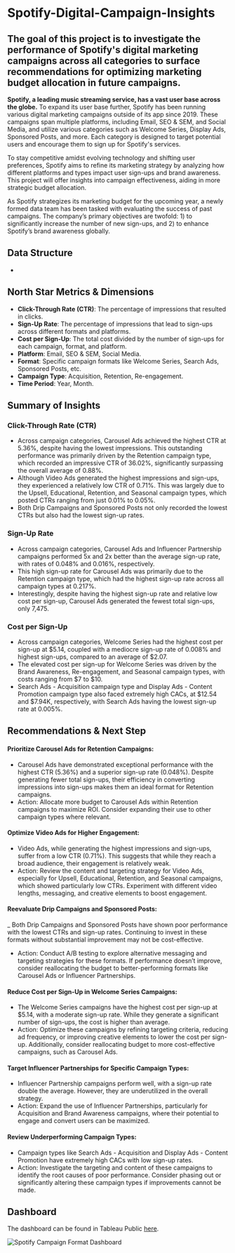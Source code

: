 # Spotify-Digital-Campaign-Insights


## The goal of this project is to investigate the performance of Spotify's digital marketing campaigns across all categories to surface recommendations for optimizing marketing budget allocation in future campaigns.

**Spotify, a leading music streaming service, has a vast user base across the globe.** To expand its user base further, Spotify has been running various digital marketing campaigns outside of its app since 2019. These campaigns span multiple platforms, including Email, SEO & SEM, and Social Media, and utilize various categories such as Welcome Series, Display Ads, Sponsored Posts, and more. Each category is designed to target potential users and encourage them to sign up for Spotify's services.

To stay competitive amidst evolving technology and shifting user preferences, Spotify aims to refine its marketing strategy by analyzing how different platforms and types impact user sign-ups and brand awareness. This project will offer insights into campaign effectiveness, aiding in more strategic budget allocation.

As Spotify strategizes its marketing budget for the upcoming year, a newly formed data team has been tasked with evaluating the success of past campaigns. The company’s primary objectives are twofold: 1) to significantly increase the number of new sign-ups, and 2) to enhance Spotify’s brand awareness globally.


## Data Structure

- 



## North Star Metrics & Dimensions
- **Click-Through Rate (CTR)**: The percentage of impressions that resulted in clicks.
- **Sign-Up Rate**: The percentage of impressions that lead to sign-ups across different formats and platforms.
- **Cost per Sign-Up**: The total cost divided by the number of sign-ups for each campaign, format, and platform.
- **Platform**: Email, SEO & SEM, Social Media.
- **Format**: Specific campaign formats like Welcome Series, Search Ads, Sponsored Posts, etc.
- **Campaign Type**: Acquisition, Retention, Re-engagement.
- **Time Period**: Year, Month.



## Summary of Insights


### Click-Through Rate (CTR)
- Across campaign categories, Carousel Ads achieved the highest CTR at 5.36%, despite having the lowest impressions. This outstanding performance was primarily driven by the Retention campaign type, which recorded an impressive CTR of 36.02%, significantly surpassing the overall average of 0.88%.
- Although Video Ads generated the highest impressions and sign-ups, they experienced a relatively low CTR of 0.71%. This was largely due to the Upsell, Educational, Retention, and Seasonal campaign types, which posted CTRs ranging from just 0.01% to 0.05%.
- Both Drip Campaigns and Sponsored Posts not only recorded the lowest CTRs but also had the lowest sign-up rates.

### Sign-Up Rate
- Across campaign categories, Carousel Ads and Influencer Partnership campaigns performed 5x and 2x better than the average sign-up rate, with rates of 0.048% and 0.016%, respectively.
- This high sign-up rate for Carousel Ads was primarily due to the Retention campaign type, which had the highest sign-up rate across all campaign types at 0.217%.
- Interestingly, despite having the highest sign-up rate and relative low cost per sign-up, Carousel Ads generated the fewest total sign-ups, only 7,475.

### Cost per Sign-Up
- Across campaign categories, Welcome Series had the highest cost per sign-up at $5.14, coupled with a mediocre sign-up rate of 0.008% and highest sign-ups, compared to an average of $2.07.
- The elevated cost per sign-up for Welcome Series was driven by the Brand Awareness, Re-engagement, and Seasonal campaign types, with costs ranging from $7 to $10.
- Search Ads - Acquisition campaign type and Display Ads - Content Promotion campaign type also faced extremely high CACs, at $12.54 and $7.94K, respectively, with Search Ads having the lowest sign-up rate at 0.005%.
 


## Recommendations & Next Step

#### Prioritize Carousel Ads for Retention Campaigns:

- Carousel Ads have demonstrated exceptional performance with the highest CTR (5.36%) and a superior sign-up rate (0.048%). Despite generating fewer total sign-ups, their efficiency in converting impressions into sign-ups makes them an ideal format for Retention campaigns.
- Action: Allocate more budget to Carousel Ads within Retention campaigns to maximize ROI. Consider expanding their use to other campaign types where relevant.

#### Optimize Video Ads for Higher Engagement:

- Video Ads, while generating the highest impressions and sign-ups, suffer from a low CTR (0.71%). This suggests that while they reach a broad audience, their engagement is relatively weak.
- Action: Review the content and targeting strategy for Video Ads, especially for Upsell, Educational, Retention, and Seasonal campaigns, which showed particularly low CTRs. Experiment with different video lengths, messaging, and creative elements to boost engagement.


#### Reevaluate Drip Campaigns and Sponsored Posts:

_ Both Drip Campaigns and Sponsored Posts have shown poor performance with the lowest CTRs and sign-up rates. Continuing to invest in these formats without substantial improvement may not be cost-effective.
- Action: Conduct A/B testing to explore alternative messaging and targeting strategies for these formats. If performance doesn’t improve, consider reallocating the budget to better-performing formats like Carousel Ads or Influencer Partnerships.

#### Reduce Cost per Sign-Up in Welcome Series Campaigns:

- The Welcome Series campaigns have the highest cost per sign-up at $5.14, with a moderate sign-up rate. While they generate a significant number of sign-ups, the cost is higher than average.
- Action: Optimize these campaigns by refining targeting criteria, reducing ad frequency, or improving creative elements to lower the cost per sign-up. Additionally, consider reallocating budget to more cost-effective campaigns, such as Carousel Ads.


#### Target Influencer Partnerships for Specific Campaign Types:

- Influencer Partnership campaigns perform well, with a sign-up rate double the average. However, they are underutilized in the overall strategy.
- Action: Expand the use of Influencer Partnerships, particularly for Acquisition and Brand Awareness campaigns, where their potential to engage and convert users can be maximized.


#### Review Underperforming Campaign Types:

- Campaign types like Search Ads - Acquisition and Display Ads - Content Promotion have extremely high CACs with low sign-up rates.
- Action: Investigate the targeting and content of these campaigns to identify the root causes of poor performance. Consider phasing out or significantly altering these campaign types if improvements cannot be made.







## Dashboard
The dashboard can be found in Tableau Public [here](https://public.tableau.com/app/profile/witts.jianming.mei/viz/SpofityCampaignFormatDashboard/SpotifyCampaignFormatDashboard).

![Spotify Campaign Format Dashboard](https://github.com/user-attachments/assets/7ef91563-6051-49f8-909c-46f0ce3ecab3)


